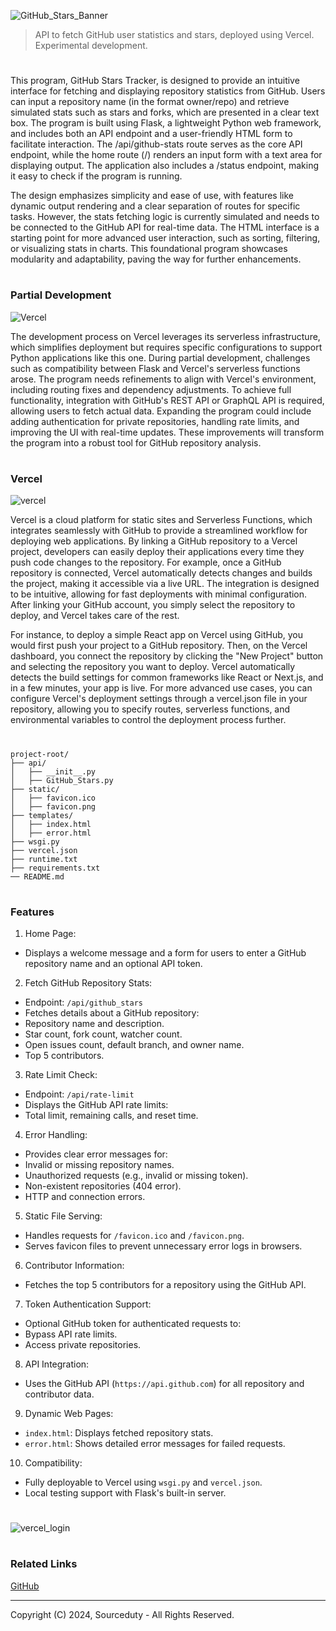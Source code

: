 ![GitHub_Stars_Banner](https://github.com/user-attachments/assets/6e20d313-5d42-48b2-ad03-31c29acf9e49)

> API to fetch GitHub user statistics and stars, deployed using Vercel. Experimental development.
#

This program, GitHub Stars Tracker, is designed to provide an intuitive interface for fetching and displaying repository statistics from GitHub. Users can input a repository name (in the format owner/repo) and retrieve simulated stats such as stars and forks, which are presented in a clear text box. The program is built using Flask, a lightweight Python web framework, and includes both an API endpoint and a user-friendly HTML form to facilitate interaction. The /api/github-stats route serves as the core API endpoint, while the home route (/) renders an input form with a text area for displaying output. The application also includes a /status endpoint, making it easy to check if the program is running.

The design emphasizes simplicity and ease of use, with features like dynamic output rendering and a clear separation of routes for specific tasks. However, the stats fetching logic is currently simulated and needs to be connected to the GitHub API for real-time data. The HTML interface is a starting point for more advanced user interaction, such as sorting, filtering, or visualizing stats in charts. This foundational program showcases modularity and adaptability, paving the way for further enhancements.

#
### Partial Development

![Vercel](https://github.com/user-attachments/assets/d51592ca-5a0e-4d0f-939c-cc87c5c1d120)

The development process on Vercel leverages its serverless infrastructure, which simplifies deployment but requires specific configurations to support Python applications like this one. During partial development, challenges such as compatibility between Flask and Vercel's serverless functions arose. The program needs refinements to align with Vercel's environment, including routing fixes and dependency adjustments. To achieve full functionality, integration with GitHub's REST API or GraphQL API is required, allowing users to fetch actual data. Expanding the program could include adding authentication for private repositories, handling rate limits, and improving the UI with real-time updates. These improvements will transform the program into a robust tool for GitHub repository analysis.

#
### Vercel

![vercel](https://github.com/user-attachments/assets/67cd9d57-cead-4d74-b3dc-b9c23a29650f)

Vercel is a cloud platform for static sites and Serverless Functions, which integrates seamlessly with GitHub to provide a streamlined workflow for deploying web applications. By linking a GitHub repository to a Vercel project, developers can easily deploy their applications every time they push code changes to the repository. For example, once a GitHub repository is connected, Vercel automatically detects changes and builds the project, making it accessible via a live URL. The integration is designed to be intuitive, allowing for fast deployments with minimal configuration. After linking your GitHub account, you simply select the repository to deploy, and Vercel takes care of the rest.

For instance, to deploy a simple React app on Vercel using GitHub, you would first push your project to a GitHub repository. Then, on the Vercel dashboard, you connect the repository by clicking the "New Project" button and selecting the repository you want to deploy. Vercel automatically detects the build settings for common frameworks like React or Next.js, and in a few minutes, your app is live. For more advanced use cases, you can configure Vercel's deployment settings through a vercel.json file in your repository, allowing you to specify routes, serverless functions, and environmental variables to control the deployment process further.

#

```
project-root/
├── api/
│   ├── __init__.py
│   ├── GitHub_Stars.py
├── static/
│   ├── favicon.ico
│   ├── favicon.png
├── templates/
│   ├── index.html
│   ├── error.html
├── wsgi.py
├── vercel.json
├── runtime.txt
├── requirements.txt
── README.md
```

#
### Features

1. Home Page:

- Displays a welcome message and a form for users to enter a GitHub repository name and an optional API token.

2. Fetch GitHub Repository Stats:

- Endpoint: `/api/github_stars`
- Fetches details about a GitHub repository:
 - Repository name and description.
 - Star count, fork count, watcher count.
 - Open issues count, default branch, and owner name.
 - Top 5 contributors.

3. Rate Limit Check:

- Endpoint: `/api/rate-limit`
- Displays the GitHub API rate limits:
 - Total limit, remaining calls, and reset time.

4. Error Handling:

- Provides clear error messages for:
 - Invalid or missing repository names.
 - Unauthorized requests (e.g., invalid or missing token).
 - Non-existent repositories (404 error).
 - HTTP and connection errors.

5. Static File Serving:

- Handles requests for `/favicon.ico` and `/favicon.png`.
- Serves favicon files to prevent unnecessary error logs in browsers.

6. Contributor Information:

- Fetches the top 5 contributors for a repository using the GitHub API.

7. Token Authentication Support:

- Optional GitHub token for authenticated requests to:
 - Bypass API rate limits.
 - Access private repositories.

8. API Integration:

- Uses the GitHub API (`https://api.github.com`) for all repository and contributor data.

9. Dynamic Web Pages:

- `index.html`: Displays fetched repository stats.
- `error.html`: Shows detailed error messages for failed requests.

10. Compatibility:

- Fully deployable to Vercel using `wsgi.py` and `vercel.json`.
- Local testing support with Flask's built-in server.

#
![vercel_login](https://github.com/user-attachments/assets/74173269-e916-4509-9b64-95a1b5baf4d5)

#
### Related Links

[GitHub](https://github.com/sourceduty/GitHub)

***
Copyright (C) 2024, Sourceduty - All Rights Reserved.
